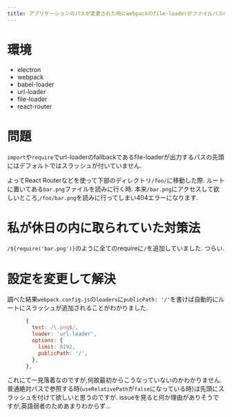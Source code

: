 ```yaml
---
title: アプリケーションのパスが変更された時にwebpackのfile-loaderがファイルパスの先頭にスラッシュを付けないので下部のディレクトリを見に行って404になってしまう問題の解決法
---
```


# 環境

* electron
* webpack
* babel-loader
* url-loader
* file-loader
* react-router

# 問題

`import`や`require`でurl-loaderのfallbackであるfile-loaderが出力するパスの先頭にはデフォルトではスラッシュが付いていません.

よってReact Routerなどを使って下部のディレクトリ`/foo/`に移動した際.
ルートに置いてある`bar.png`ファイルを読みに行く時.
本来`/bar.png`にアクセスして欲しいところ,`/foo/bar.png`を読みに行ってしまい404エラーになります.

# 私が休日の内に取られていた対策法

`/${require('bar.png')}`のように全てのrequireに`/`を追加していました.
つらい.

# 設定を変更して解決

調べた結果`webpack.config.js`の`loaders`に`publicPath: '/'`を書けば自動的にルートにスラッシュが追加されることがわかりました.

~~~js
      {
        test: /\.png$/,
        loader: 'url-loader',
        options: {
          limit: 8192,
          publicPath: '/',
        },
      },
~~~

これにて一見落着なのですが,何故最初からこうなっていないのかわかりません.
普通絶対パスで参照する時(`useRelativePath`が`false`になっている時)は先頭にスラッシュを付けて欲しいと思うのですが.
issueを見ると何か理由がありそうですが,英語弱者のためあまりわからず…
